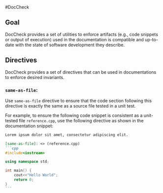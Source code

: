 #DocCheck

## Goal

DocCheck provides a set of utilities to enforce artifacts (e.g., code snippets or output of execution) used in the documentation is compatible and up-to-date with the state of software development they describe.

## Directives

DocCheck provides a set of directives that can be used in documentations to enforce desired invariants.

### `same-as-file`:

Use `same-as-file` directive to ensure that the code section following this directive is exactly the same as a source file tested in a unit test.

For example, to ensure the following code snippet is consistent as a unit-tested file `reference.cpp`, use the following directive as shown in the documentation snippet:

[same-as-file]: <> (doc/doc_check/test/same-as-file/simple/README.md)
````markdown
Lorem ipsum dolor sit amet, consectetur adipiscing elit.

[same-as-file]: <> (reference.cpp)
```cpp
#include<iostream>

using namespace std;

int main() {
    cout<<"Hello World";
    return 0;
}
```
````
